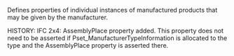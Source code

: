 Defines properties of individual instances of manufactured products that may be given by the manufacturer.

<!-- end of short definition -->

HISTORY: IFC 2x4: AssemblyPlace property added. This property does not need to be asserted if Pset_ManufacturerTypeInformation is allocated to the type and the AssemblyPlace property is asserted there.
